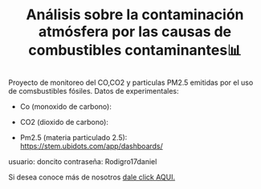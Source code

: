 # <p align="center"> Análisis sobre la contaminación atmósfera por las causas de combustibles contaminantes📊 </p>

Proyecto de monitoreo del CO,CO2 y particulas PM2.5 emitidas por el uso de comsbustibles fósiles. 
Datos de experimentales:

- Co (monoxido de carbono):
- CO2 (dioxido de carbono):

- Pm2.5 (materia particulado 2.5):
https://stem.ubidots.com/app/dashboards/

usuario: doncito
contraseña: Rodigro17daniel

Si desea conoce más de nosotros [dale click AQUI.](https://github.com/Dooncito/fundamentos-de-dise-o/blob/main/FdD/Entregables/Sobre_nosotros.md)



